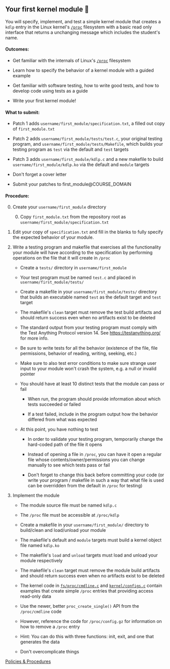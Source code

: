 ## Your first kernel module 🍿

You will specify, implement, and test
a simple kernel module that creates a `kdlp` entry
in the Linux kernel's
[`/proc`](https://docs.kernel.org/filesystems/proc.html)
filesystem with a basic read only interface
that returns a unchanging message which includes the student's name.

#### Outcomes:

* Get familiar with the internals of Linux's
[`/proc`](https://docs.kernel.org/filesystems/proc.html) filesystem

* Learn how to specify the behavior of a kernel module
with a guided example

* Get familiar with software testing,
how to write good tests, and how to develop code using tests as a guide

* Write your first kernel module!

#### What to submit:

* Patch 1 adds `username/first_module/specification.txt`, a filled out copy of `first_module.txt`

* Patch 2 adds `username/first_module/tests/test.c`, your original testing program, and `username/first_module/tests/Makefile`, which builds your testing program as `test` via the default and `test` targets

* Patch 3 adds `username/first_module/kdlp.c` and a new makefile to build `username/first_module/kdlp.ko` via the default and `module` targets

* Don't forget a cover letter

* Submit your patches to first_module@COURSE_DOMAIN

#### Procedure:

0. Create your `username/first_module` directory

    0. Copy `first_module.txt` from the repository root as `username/first_module/specification.txt`

0. Edit your copy of `specification.txt` and fill in the blanks
to fully specify the expected behavior of your module.

0. Write a testing program and makefile
that exercises all the functionality your module will have
according to the specification
by performing operations on the file
that it will create in `/proc`

    * Create a `tests/` directory in `username/first_module`

    * Your test program must be named `test.c`
    and placed in `username/first_module/tests/`

    * Create a makefile in your `username/first_module/tests/`
    directory that builds an executable
    named `test` as the default target and `test` target

    * The makefile's `clean` target must remove the test
    build artifacts and should return success even when no
    artifacts exist to be deleted

    * The standard output from your testing program must
    comply with the Test Anything Protocol version 14.
    See <https://testanything.org/> for more info.

    * Be sure to write tests for all the behavior
    (existence of the file, file permissions,
    behavior of reading, writing, seeking, etc.)

    * Make sure to also test error conditions
    to make sure strange user input to your module
    won't crash the system, e.g. a null or invalid pointer

    * You should have at least 10 distinct tests
    that the module can pass or fail

        * When run, the program should provide information
        about which tests succeeded or failed

        * If a test failed, include in the program output
        how the behavior differed from what was expected

    * At this point, you have nothing to test

        * In order to validate your testing program,
        temporarily change the hard-coded path of the file it opens

        * Instead of opening a file in `/proc`,
        you can have it open a regular file
        whose contents/owner/permissions
        you can change manually
        to see which tests pass or fail

        * Don't forget to change this back before committing your code
        (or write your program / makefile
        in such a way that
        what file is used can be overridden
        from the default in `/proc` for testing)

0. Implement the module

    * The module source file must be named `kdlp.c`

    * The `/proc` file must be accessible at `/proc/kdlp`

    * Create a makefile in your `username/first_module/` directory to build/clean and load/unload your module

    * The makefile's default and `module` targets must build a kernel object file named `kdlp.ko`

    * The makefile's `load` and `unload` targets must load and unload your module respectively

    * The makefile's `clean` target must remove the module build artifacts and should return success even when no artifacts exist to be deleted

    * The kernel code in
[`fs/proc/cmdline.c`](https://elixir.bootlin.com/linux/v6.13/source/fs/proc/cmdline.c)
    and
[`kernel/configs.c`](https://elixir.bootlin.com/linux/v6.13/source/kernel/configs.c)
    contain examples that create simple `/proc` entries
    that providing access read-only data

    * Use the newer, better `proc_create_single()` API
    from the `/proc/cmdline` code

    * However, reference the code for `/proc/config.gz`
    for information on how to remove a `/proc` entry

    * Hint: You can do this with three functions:
    init, exit, and one that generates the data

    * Don't overcomplicate things

[Policies & Procedures](/procedures.md)
